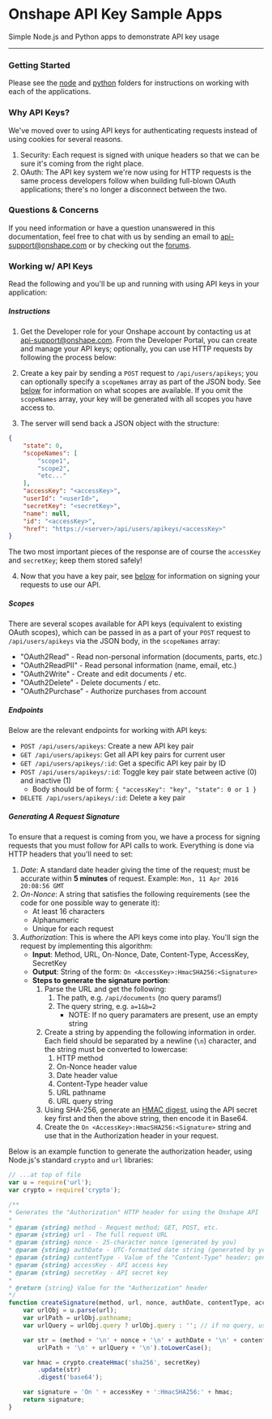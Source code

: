 # Onshape API Key Sample Apps

Simple Node.js and Python apps to demonstrate API key usage

---

### Getting Started

Please see the [node](https://github.com/onshape/apikey/tree/master/node) and
[python](https://github.com/onshape/apikey/tree/master/python) folders for
instructions on working with each of the applications.

### Why API Keys?

We've moved over to using API keys for authenticating requests instead of using
cookies for several reasons.

1. Security: Each request is signed with unique headers so that we can be sure it's
coming from the right place.
2. OAuth: The API key system we're now using for HTTP requests is the same process
developers follow when building full-blown OAuth applications; there's no longer a disconnect
between the two.

### Questions & Concerns

If you need information or have a question unanswered in this documentation,
feel free to chat with us by sending an email to
[api-support@onshape.com](mailto:api-support@onshape.com) or by checking out
the [forums](https://forum.onshape.com/).

### Working w/ API Keys

Read the following and you'll be up and running with using API keys in your
application:

##### Instructions

1. Get the Developer role for your Onshape account by contacting us at
[api-support@onshape.com](mailto:api-support@onshape.com). From the Developer Portal,
you can create and manage your API keys; optionally, you can use HTTP requests by
following the process below:

2. Create a key pair by sending a `POST` request to `/api/users/apikeys`; you
can optionally specify a `scopeNames` array as part of the JSON body. See
[below](#scopes) for information on what scopes are available. If you omit the
`scopeNames` array, your key will be generated with all scopes you have access to.

3. The server will send back a JSON object with the structure:
```json
{
    "state": 0,
    "scopeNames": [
        "scope1",
        "scope2",
        "etc..."
    ],
    "accessKey": "<accessKey>",
    "userId": "<userId>",
    "secretKey": "<secretKey>",
    "name": null,
    "id": "<accessKey>",
    "href": "https://<server>/api/users/apikeys/<accessKey>"
}
```
The two most important pieces of the response are of course the `accessKey` and
`secretKey`; keep them stored safely!

4. Now that you have a key pair, see [below](#generating-a-request-signature) for
information on signing your requests to use our API.

##### Scopes

There are several scopes available for API keys (equivalent to existing OAuth scopes),
which can be passed in as a part of your `POST` request to `/api/users/apikeys`
via the JSON body, in the `scopeNames` array:

* "OAuth2Read" - Read non-personal information (documents, parts, etc.)
* "OAuth2ReadPII" - Read personal information (name, email, etc.)
* "OAuth2Write" - Create and edit documents / etc.
* "OAuth2Delete" - Delete documents / etc.
* "OAuth2Purchase" - Authorize purchases from account

##### Endpoints

Below are the relevant endpoints for working with API keys:

* `POST /api/users/apikeys`: Create a new API key pair
* `GET /api/users/apikeys`: Get all API key pairs for current user
* `GET /api/users/apikeys/:id`: Get a specific API key pair by ID
* `POST /api/users/apikeys/:id`: Toggle key pair state between active (0) and inactive (1)
    * Body should be of form: `{ "accessKey": "key", "state": 0 or 1 }`
* `DELETE /api/users/apikeys/:id`: Delete a key pair

##### Generating A Request Signature

To ensure that a request is coming from you, we have a process for signing
requests that you must follow for API calls to work. Everything is done via HTTP
headers that you'll need to set:

1. *Date*: A standard date header giving the time of the request; must be
accurate within **5 minutes** of request. Example: `Mon, 11 Apr 2016 20:08:56 GMT`
2. *On-Nonce*: A string that satisfies the following requirements (see the code for one possible way to generate it):
    * At least 16 characters
    * Alphanumeric
    * Unique for each request
3. *Authorization*: This is where the API keys come into play. You'll sign the request by implementing this algorithm:
    * **Input**: Method, URL, On-Nonce, Date, Content-Type, AccessKey, SecretKey
    * **Output**: String of the form: `On <AccessKey>:HmacSHA256:<Signature>`
    * **Steps to generate the signature portion**:
        1. Parse the URL and get the following:
            1. The path, e.g. `/api/documents` (no query params!)
            2. The query string, e.g. `a=1&b=2`
                * NOTE: If no query paramaters are present, use an empty string
        2. Create a string by appending the following information in order. Each
        field should be separated by a newline (`\n`) character, and the string
        must be converted to lowercase:
            1. HTTP method
            2. On-Nonce header value
            3. Date header value
            4. Content-Type header value
            5. URL pathname
            6. URL query string
        3. Using SHA-256, generate an [HMAC digest](https://en.wikipedia.org/wiki/Hash-based_message_authentication_code),
        using the API secret key first and then the above string, then encode it in Base64.
        4. Create the `On <AccessKey>:HmacSHA256:<Signature>` string and use that in the Authorization header in your request.

Below is an example function to generate the authorization header, using
Node.js's standard `crypto` and `url` libraries:

```js
// ...at top of file
var u = require('url');
var crypto = require('crypto');

/**
* Generates the "Authorization" HTTP header for using the Onshape API
*
* @param {string} method - Request method; GET, POST, etc.
* @param {string} url - The full request URL
* @param {string} nonce - 25-character nonce (generated by you)
* @param {string} authDate - UTC-formatted date string (generated by you)
* @param {string} contentType - Value of the "Content-Type" header; generally "application/json"
* @param {string} accessKey - API access key
* @param {string} secretKey - API secret key
*
* @return {string} Value for the "Authorization" header
*/
function createSignature(method, url, nonce, authDate, contentType, accessKey, secretKey) {
    var urlObj = u.parse(url);
    var urlPath = urlObj.pathname;
    var urlQuery = urlObj.query ? urlObj.query : ''; // if no query, use empty string

    var str = (method + '\n' + nonce + '\n' + authDate + '\n' + contentType + '\n' +
        urlPath + '\n' + urlQuery + '\n').toLowerCase();

    var hmac = crypto.createHmac('sha256', secretKey)
        .update(str)
        .digest('base64');

    var signature = 'On ' + accessKey + ':HmacSHA256:' + hmac;
    return signature;
}
```
